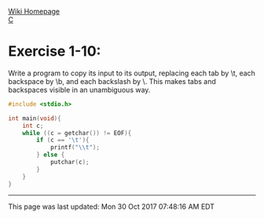 [Wiki Homepage](../index.md)  
[C](../c.md)


# Exercise 1-10:
Write a program to copy its input to its output, replacing each tab by \t, each backspace by \b, and each backslash by \\.  This makes tabs and backspaces visible in an unambiguous way.
```c
#include <stdio.h>

int main(void){
	int c;
	while ((c = getchar()) != EOF){
		if (c == '\t'){
			printf("\\t");	
		} else {
			putchar(c);
		}
	}
}
```
---
This page was last updated: Mon 30 Oct 2017 07:48:16 AM EDT 
